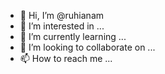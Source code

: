 - 👋 Hi, I’m @ruhianam
- 👀 I’m interested in ...
- 🌱 I’m currently learning ...
- 💞️ I’m looking to collaborate on ...
- 📫 How to reach me ...

<!---
ruhianam/ruhianam is a ✨ special ✨ repository because its `README.md` (this file) appears on your GitHub profile.
You can click the Preview link to take a look at your changes.
--->
